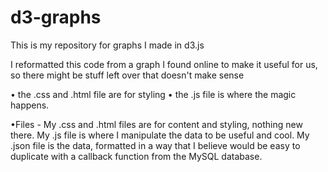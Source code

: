 # d3-graphs
This is my repository for graphs I made in d3.js

I reformatted this code from a graph I found online to make it useful for us, so there might be stuff left over that doesn't
make sense

• the .css and .html file are for styling
• the .js file is where the magic happens.


•Files - My .css and .html files are for content and styling, nothing new there. My .js file is where I manipulate the data to be useful and cool. My .json file is the data, formatted in a way that I believe would be easy to duplicate with a callback function from the MySQL database. 
